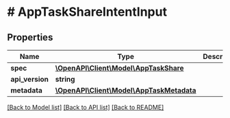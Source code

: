 # # AppTaskShareIntentInput

## Properties

Name | Type | Description | Notes
------------ | ------------- | ------------- | -------------
**spec** | [**\OpenAPI\Client\Model\AppTaskShare**](AppTaskShare.md) |  |
**api_version** | **string** |  |
**metadata** | [**\OpenAPI\Client\Model\AppTaskMetadata**](AppTaskMetadata.md) |  |

[[Back to Model list]](../../README.md#models) [[Back to API list]](../../README.md#endpoints) [[Back to README]](../../README.md)
